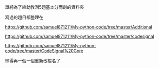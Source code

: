 單純為了給助教測5題基本分而創的資料夾

寫過的題目都整理在

https://github.com/samuel871211/My-python-code/tree/master/Additional

https://github.com/samuel871211/My-python-code/tree/master/codesignal

https://github.com/samuel871211/My-python-code/tree/master/CodeSignal%20Core

懶得再一個一個重新改檔名了
